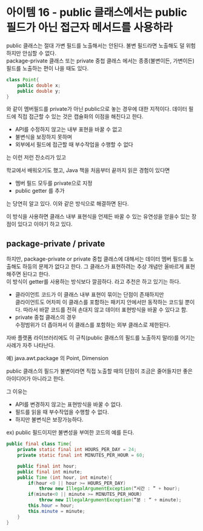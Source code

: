 # 아이템 16 - public 클래스에서는 public 필드가 아닌 접근자 메서드를 사용하라

public 클래스는 절대 가변 필드를 노출해서는 안된다. 불변 필드라면 노출해도 덜 위험하지만 안심할 수 없다.  
package-private 클래스 또는 private 중첩 클래스 에서는 종종(불변이든, 가변이든) 필드를 노출하는 편이 나을 때도 있다.  

```java
class Point{
    public double x;
    public double y;
}
```

와 같이 멤버필드를 private가 아닌 public으로 놓는 경우에 대한 지적이다. 데이터 필드에 직접 접근할 수 있는 것은 캡슐화의 이점을 해친다고 한다.

- API를 수정하지 않고는 내부 표현을 바꿀 수 없고
- 불변식을 보장하지 못하며
- 외부에서 필드에 접근할 때 부수작업을 수행할 수 없다

는 이런 저런 잔소리가 있고  

  

학교에서 배워오기도 했고, Java 책을 처음부터 끝까지 읽은 경험이 있다면

- 멤버 필드 모두를 private으로 지정
- public getter 를 추가

는 당연히 알고 있다. 이와 같은 방식으로 해결하면 된다.  

이 방식을 사용하면 클래스 내부 표현식을 언제든 바꿀 수 있는 유연성을 얻을수 있는 장점이 있다고 이야기 하고 있다.  



## package-private / private

하지만, package-private or private 중첩 클래스에 대해서는 데이터 멤버 필드를 노출해도 하등의 문제가 없다고 한다. 그 클래스가 표현하려는 추상 개념만 올바르게 표현해주면 된다고 한다.  
이 방식이 getter를 사용하는 방식보다 깔끔하다. 라고 추천은 하고 있기는 하다.  

- 클라이언트 코드가 이 클래스 내부 표현이 묶이는 단점이 존재하지만  
  클라이언트도 어차피 이 클래스를 포함하는 패키지 안에서만 동작하는 코드일 뿐이다. 따라서  바깥 코드를 전혀 손대지 않고 데이터 표현방식을 바꿀 수 있다고 함.
- private 중첩 클래스의 경우  
  수정범위가 더 좁아져서 이 클래스를 포함하는 외부 클래스로 제한된다.  

자바 플랫폼 라이브러리에도 이 규칙(public 클래스의 필드를 노출하지 말라)를 어기는 사례가 자주 나타난다.  

예) java.awt.package 의 Point, Dimension

  

public 클래스의 필드가 불변이라면 직접 노출할 때의 단점이 조금은 줄어들지만 좋은 아이디어가 아니라고 한다.  

그 이유는

- API를 변경하지 않고는 표현방식을 바꿀 수 없다.
- 필드를 읽을 때 부수작업을 수행할 수 없다.
- 하지만 불변식은 보장가능하다.

  

ex) public 필드이지만 불변성을 부여한 코드의 예를 든다.  

```java
public final class Time{
    private static final int HOURS_PER_DAY = 24;
    private static final int MINUTES_PER_HOUR = 60;

    public final int hour;
    public final int minute;
    public Time (int hour, int minute){
        if(hour <0 || hour >= HOURS_PER_DAY)
            throw new IllegalArgumentException(“시간 : ” + hour);
        if(minute<0 || minute >= MINUTES_PER_HOUR)
            throw new IllegalArgumentException(“분 : “ + minute);
        this.hour = hour;
        this.minute = minute;
    }
}
```













